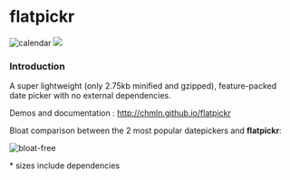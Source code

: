 # flatpickr

![calendar](https://cloud.githubusercontent.com/assets/11352152/12437093/dea42f28-bee8-11e5-8cd9-c9fdb92a04db.png) ![](https://cloud.githubusercontent.com/assets/11352152/12774092/8574034c-ca0f-11e5-9656-14711e806479.png)

### Introduction

A super lightweight (only 2.75kb minified and gzipped), feature-packed date picker with no external dependencies.

Demos and documentation : http://chmln.github.io/flatpickr


Bloat comparison between the 2 most popular datepickers and **flatpickr**:

![bloat-free](https://github.com/chmln/flatpickr/blob/gh-pages/assets/size_chart.png?raw=true)


\* sizes include dependencies


